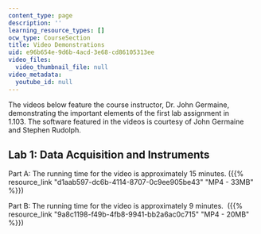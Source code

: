 ```yaml
---
content_type: page
description: ''
learning_resource_types: []
ocw_type: CourseSection
title: Video Demonstrations
uid: e96b654e-9d6b-4acd-3e68-cd86105313ee
video_files:
  video_thumbnail_file: null
video_metadata:
  youtube_id: null
---
```


The videos below feature the course instructor, Dr. John Germaine, demonstrating the important elements of the first lab assignment in 1.103. The software featured in the videos is courtesy of John Germaine and Stephen Rudolph.

Lab 1: Data Acquisition and Instruments
---------------------------------------

Part A: The running time for the video is approximately 15 minutes. ({{% resource_link "d1aab597-dc6b-4114-8707-0c9ee905be43" "MP4 - 33MB" %}})

Part B: The running time for the video is approximately 9 minutes.  ({{% resource_link "9a8c1198-f49b-4fb8-9941-bb2a6ac0c715" "MP4 - 20MB" %}})